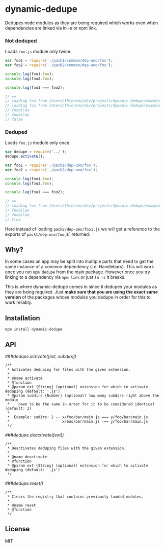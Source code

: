 # dynamic-dedupe

Dedupes node modules as they are being required  which works even when dependencies are linked via ln -s or npm link.

### Not deduped

Loads `foo.js` module only twice.

```js
var foo1 = require('./pack1/common/dep-uno/foo');
var foo2 = require('./pack2/common/dep-uno/foo');

console.log(foo1.foo);
console.log(foo2.foo);

console.log(foo1 === foo2);

// =>
// loading foo from /Users/thlorenz/dev/projects/dynamic-dedupe/example/pack1/common/dep-uno
// loading foo from /Users/thlorenz/dev/projects/dynamic-dedupe/example/pack2/common/dep-uno
// foobiloo
// foobiloo
// false
```

### Deduped

Loads `foo.js` module only once.

```js
var dedupe = require('../');
dedupe.activate();

var foo1 = require('./pack1/dep-uno/foo');
var foo2 = require('./pack2/dep-uno/foo');

console.log(foo1.foo);
console.log(foo2.foo);

console.log(foo1 === foo2);

// =>
// loading foo from /Users/thlorenz/dev/projects/dynamic-dedupe/example/pack1/common/dep-uno
// foobiloo
// foobiloo
// true
```

Here instead of loading `pack2/dep-uno/foo1.js` we will get a reference to the exports of `pack1/dep-uno/foo`.js`
returned.


## Why?

In some cases an app may be split into multiple parts that need to get the same instance of a common dependency (i.e.
Handlebars). This will work once you run `npm dedupe` from the main package. However once you try linking to a
dependency via `npm link` or just `ln -s` it breaks.

This is where dynamic-dedupe comes in since it dedupes your modules as they are being required. Just **make sure that
you are using the exact same version** of the packages whose modules you dedupe in order for this to work reliably.

## Installation

    npm install dynamic-dedupe

## API

###*dedupe.activate([ext, subdirs])*

```
/**
 * Activates deduping for files with the given extension.
 *
 * @name activate
 * @function
 * @param ext {String} (optional) extension for which to activate deduping (default: '.js')
 * @param subdirs {Number} (optional) how many subdirs right above the module
 *    have to be the same in order for it to be considered identical  (default: 2)
 *
 *  Example: sudirs: 2 -- x/foo/bar/main.js === y/foo/bar/main.js
 *                        x/boo/bar/main.js !== y/foo/bar/main.js
 */
```

###*dedupe.deactivate([ext])*

```
/**
 * Deactivates deduping files with the given extension.
 *
 * @name deactivate
 * @function
 * @param ext {String} (optional) extension for which to activate deduping (default: '.js')
 */
```

###*dedupe.reset()*

```
/**
 * Clears the registry that contains previously loaded modules.
 *
 * @name reset
 * @function
 */
```

## License

MIT
